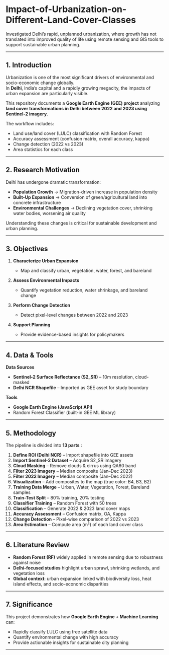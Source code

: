 # Impact-of-Urbanization-on-Different-Land-Cover-Classes
Investigated Delhi’s rapid, unplanned urbanization, where growth has not translated into improved quality of life using remote sensing and GIS tools to support sustainable urban planning.

---

##  1. Introduction  

Urbanization is one of the most significant drivers of environmental and socio-economic change globally.  
In **Delhi**, India’s capital and a rapidly growing megacity, the impacts of urban expansion are particularly visible.  

This repository documents a **Google Earth Engine (GEE) project** analyzing **land cover transformations in Delhi between 2022 and 2023 using Sentinel-2 imagery**.  

The workflow includes:  
- Land use/land cover (LULC) classification with Random Forest  
- Accuracy assessment (confusion matrix, overall accuracy, kappa)  
- Change detection (2022 vs 2023)  
- Area statistics for each class  

---

##  2. Research Motivation  

Delhi has undergone dramatic transformation:  
- **Population Growth** → Migration-driven increase in population density  
- **Built-Up Expansion** → Conversion of green/agricultural land into concrete infrastructure  
- **Environmental Challenges** → Declining vegetation cover, shrinking water bodies, worsening air quality  

Understanding these changes is critical for sustainable development and urban planning.  

---

##  3. Objectives  

1. **Characterize Urban Expansion**  
   - Map and classify urban, vegetation, water, forest, and bareland  

2. **Assess Environmental Impacts**  
   - Quantify vegetation reduction, water shrinkage, and bareland change  

3. **Perform Change Detection**  
   - Detect pixel-level changes between 2022 and 2023  

4. **Support Planning**  
   - Provide evidence-based insights for policymakers  

---

##  4. Data & Tools  

**Data Sources**  
- **Sentinel-2 Surface Reflectance (S2_SR)** – 10m resolution, cloud-masked  
- **Delhi NCR Shapefile** – Imported as GEE asset for study boundary  

**Tools**  
- **Google Earth Engine (JavaScript API)**  
- Random Forest Classifier (built-in GEE ML library)  

---

##  5. Methodology  

The pipeline is divided into **13 parts** :  

1. **Define ROI (Delhi NCR)** – Import shapefile into GEE assets  
2. **Import Sentinel-2 Dataset** – Acquire S2_SR imagery  
3. **Cloud Masking** – Remove clouds & cirrus using QA60 band  
4. **Filter 2023 Imagery** – Median composite (Jan–Dec 2023)  
5. **Filter 2022 Imagery** – Median composite (Jan–Dec 2022)  
6. **Visualization** – Add composites to the map (true color: B4, B3, B2)  
7. **Training Data Merge** – Urban, Water, Vegetation, Forest, Bareland samples  
8. **Train-Test Split** – 80% training, 20% testing  
9. **Classifier Training** – Random Forest with 50 trees  
10. **Classification** – Generate 2022 & 2023 land cover maps  
11. **Accuracy Assessment** – Confusion matrix, OA, Kappa  
12. **Change Detection** – Pixel-wise comparison of 2022 vs 2023  
13. **Area Estimation** – Compute area (m²) of each land cover class  

---

##  6. Literature Review  

- **Random Forest (RF)** widely applied in remote sensing due to robustness against noise  
- **Delhi-focused studies** highlight urban sprawl, shrinking wetlands, and vegetation loss  
- **Global context**: urban expansion linked with biodiversity loss, heat island effects, and socio-economic disparities  

---

##  7. Significance  

This project demonstrates how **Google Earth Engine + Machine Learning** can:  
- Rapidly classify LULC using free satellite data  
- Quantify environmental change with high accuracy  
- Provide actionable insights for sustainable city planning  

---


